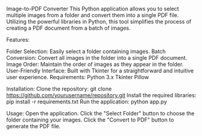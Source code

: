 Image-to-PDF Converter
This Python application allows you to select multiple images from a folder and convert them into a single PDF file. Utilizing the powerful libraries in Python, this tool simplifies the process of creating a PDF document from a batch of images.

Features:

Folder Selection: Easily select a folder containing images.
Batch Conversion: Convert all images in the folder into a single PDF document.
Image Order: Maintain the order of images as they appear in the folder.
User-Friendly Interface: Built with Tkinter for a straightforward and intuitive user experience.
Requirements:
Python 3.x
Tkinter
Pillow

Installation:
Clone the repository: git clone https://github.com/yourusername/repository.git
Install the required libraries: pip install -r requirements.txt
Run the application: python app.py

Usage:
Open the application.
Click the "Select Folder" button to choose the folder containing your images.
Click the "Convert to PDF" button to generate the PDF file.
